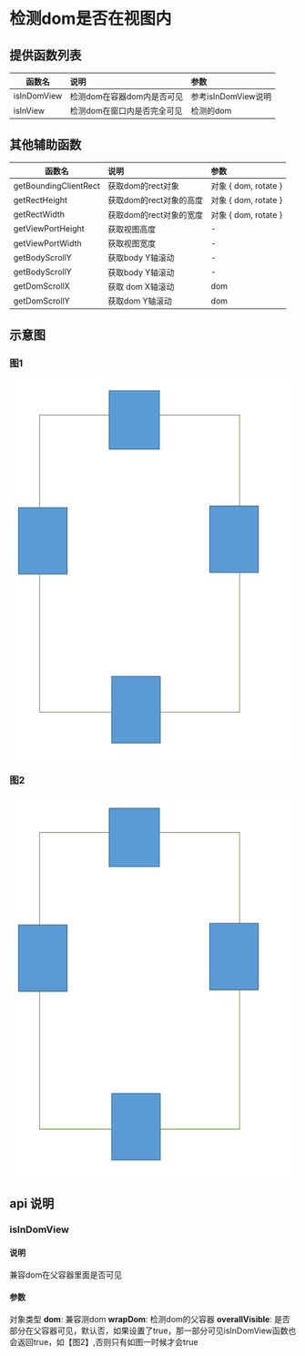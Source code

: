 # 检测dom是否在视图内

## 提供函数列表
| 函数名        | 说明    |  参数  |
| --------     | :-----   | :----|
| isInDomView   | 检测dom在容器dom内是否可见      |   参考isInDomView说明   |
| isInView        | 检测dom在窗口内是否完全可见    |   检测的dom   |

## 其他辅助函数
| 函数名        | 说明    |  参数  |
| --------     | :-----   | :---- |
| getBoundingClientRect   |   获取dom的rect对象    | 对象  { dom, rotate }   |
| getRectHeight        |   获取dom的rect对象的高度  |  对象 { dom, rotate }    |
| getRectWidth        |   获取dom的rect对象的宽度  |  对象  { dom, rotate }   |
| getViewPortHeight        | 获取视图高度    |   -   |
| getViewPortWidth        |   获取视图宽度  |    -  |
| getBodyScrollY        |   获取body Y轴滚动  |   -   |
| getBodyScrollY        |   获取body Y轴滚动  |   -   |
| getDomScrollX        |   获取 dom X轴滚动  |    dom  |
| getDomScrollY        |  获取dom Y轴滚动   |   dom   |


## 示意图

### 图1
![图一](./imgs/img1.png)
### 图2
![图一](./imgs/img1.png)

## api 说明
### isInDomView
#### 说明
兼容dom在父容器里面是否可见
#### 参数
对象类型
**dom**: 兼容测dom
**wrapDom**: 检测dom的父容器
**overallVisible**: 是否部分在父容器可见，默认否，如果设置了true，那一部分可见isInDomView函数也会返回true，如【图2】,否则只有如图一时候才会true






